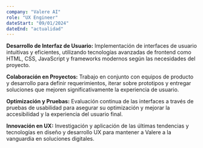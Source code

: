 ```yaml
---
company: "Valere AI"
role: "UX Engineer"
dateStart: "09/01/2024"
dateEnd: "actualidad"
---
```


**Desarrollo de Interfaz de Usuario:** Implementación de interfaces de usuario intuitivas y eficientes, utilizando tecnologías avanzadas de frontend como HTML, CSS, JavaScript y frameworks modernos según las necesidades del proyecto.

**Colaboración en Proyectos:** Trabajo en conjunto con equipos de producto y desarrollo para definir requerimientos, iterar sobre prototipos y entregar soluciones que mejoren significativamente la experiencia de usuario.

**Optimización y Pruebas:** Evaluación continua de las interfaces a través de pruebas de usabilidad para asegurar su optimización y mejorar la accesibilidad y la experiencia del usuario final.

**Innovación en UX:** Investigación y aplicación de las últimas tendencias y tecnologías en diseño y desarrollo UX para mantener a Valere a la vanguardia en soluciones digitales.